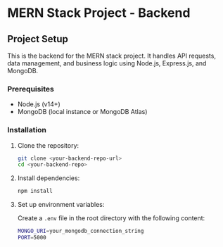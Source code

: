 # MERN Stack Project - Backend

## Project Setup

This is the backend for the MERN stack project. It handles API requests, data management, and business logic using Node.js, Express.js, and MongoDB.

### Prerequisites

- Node.js (v14+)
- MongoDB (local instance or MongoDB Atlas)

### Installation

1. Clone the repository:
    ```bash
    git clone <your-backend-repo-url>
    cd <your-backend-repo>
    ```

2. Install dependencies:
    ```bash
    npm install
    ```

3. Set up environment variables:

   Create a `.env` file in the root directory with the following content:

   ```bash
   MONGO_URI=your_mongodb_connection_string
   PORT=5000
